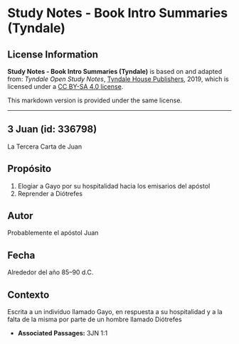 # Study Notes - Book Intro Summaries (Tyndale)

## License Information

**Study Notes - Book Intro Summaries (Tyndale)** is based on and adapted from: _Tyndale Open Study Notes_, [Tyndale House Publishers](https://tyndaleopenresources.com/), 2019, which is licensed under a [CC BY-SA 4.0 license](https://creativecommons.org/licenses/by-sa/4.0/legalcode.en).

This markdown version is provided under the same license.



--------------------------------

## 3 Juan (id: 336798)

La Tercera Carta de Juan

Propósito
---------

1. Elogiar a Gayo por su hospitalidad hacia los emisarios del apóstol
2. Reprender a Diótrefes

Autor
-----

Probablemente el apóstol Juan

Fecha
-----

Alrededor del año 85–90 d.C.

Contexto
--------

Escrita a un individuo llamado Gayo, en respuesta a su hospitalidad y a la falta de la misma por parte de un hombre llamado Diótrefes

* **Associated Passages:** 3JN 1:1

